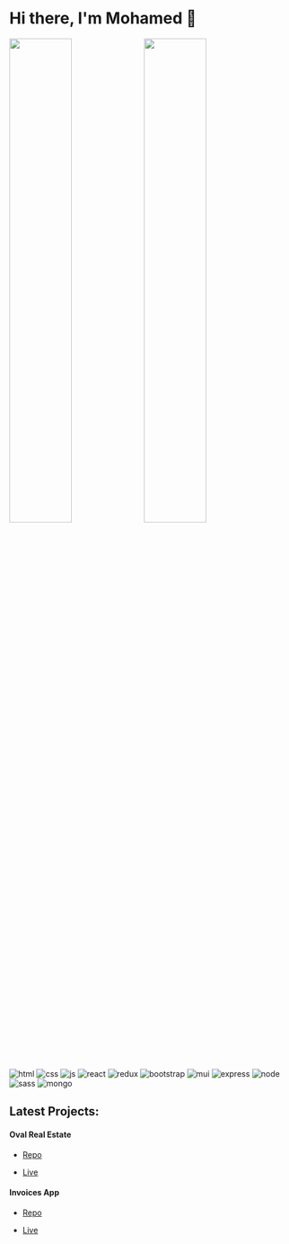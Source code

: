# Hi there, I'm Mohamed 👋
<div>
<img align="left" width="47%" src="https://github-readme-stats.vercel.app/api?username=mohamednasr20&show_icons=true&theme=radical"/>
<img  align="left" width="47%" src="https://github-readme-stats.vercel.app/api/top-langs/?username=mohamednasr20&layout=compact"/>
<div/>

<div >
<img  alt="html" src="https://img.shields.io/badge/html5-%23E34F26.svg?style=for-the-badge&logo=html5&logoColor=white"/>
<img alt="css" src="https://img.shields.io/badge/css3-%231572B6.svg?style=for-the-badge&logo=css3&logoColor=white"/>
<img alt="js" src="https://img.shields.io/badge/javascript-%23323330.svg?style=for-the-badge&logo=javascript&logoColor=%23F7DF1E"/>
<img alt="react"  src="https://img.shields.io/badge/react-%2320232a.svg?style=for-the-badge&logo=react&logoColor=%2361DAFB"/>
<img alt="redux" src="https://img.shields.io/badge/redux-%23593d88.svg?style=for-the-badge&logo=redux&logoColor=white"/>
<img alt="bootstrap" src="https://img.shields.io/badge/bootstrap-%23563D7C.svg?style=for-the-badge&logo=bootstrap&logoColor=white"/>
<img alt="mui"  src="https://img.shields.io/badge/MUI-%230081CB.svg?style=for-the-badge&logo=material-ui&logoColor=white"/>
<img alt="express"  src="https://img.shields.io/badge/express.js-%23404d59.svg?style=for-the-badge&logo=express&logoColor=%2361DAFB"/>
<img alt="node"  src="https://img.shields.io/badge/node.js-6DA55F?style=for-the-badge&logo=node.js&logoColor=white"/>
<img alt="sass"  src="https://img.shields.io/badge/SASS-hotpink.svg?style=for-the-badge&logo=SASS&logoColor=white"/>
<img alt="mongo"  src="https://img.shields.io/badge/MongoDB-%234ea94b.svg?style=for-the-badge&logo=mongodb&logoColor=white"/>
<div/>
  
  ## Latest Projects: 
  
  #### Oval Real Estate
  
  - [Repo](https://github.com/mohamednasr20/Oval_Real_Estate "Oval_Real_Estate Repo")

- [Live](https://oval-real-estate.web.app "Live View")

  
 #### Invoices App
  
 - [Repo](https://github.com/mohamednasr20/invoce_app_mern "invoce_app_mern Repo")

- [Live](https://invoiceweb.netlify.app "Live View")










